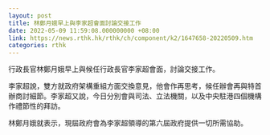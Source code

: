 ```yaml
---
layout: post
title: 林鄭月娥早上與李家超會面討論交接工作
date: 2022-05-09 11:59:08.000000000 +08:00
link: https://news.rthk.hk/rthk/ch/component/k2/1647658-20220509.htm
categories: rthk
---
```


行政長官林鄭月娥早上與候任行政長官李家超會面，討論交接工作。

李家超說，雙方就政府架構重組方面交換意見，他會作再思考，候任辦會再與特首辦商討細節。李家超又說，今日分別會與司法、立法機關，以及中央駐港四個機構作禮節性的拜訪。

林鄭月娥就表示，現屆政府會為李家超領導的第六屆政府提供一切所需協助。
